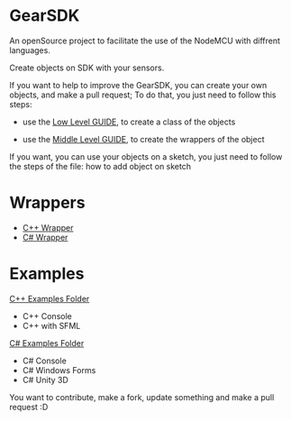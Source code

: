 # GearSDK
An openSource project to facilitate the use of the NodeMCU with diffrent languages.

Create objects on SDK with your sensors.

If you want to help to improve the GearSDK, you can create your own objects, and make a pull request;
To do that, you just need to follow this steps:

   * use the [Low Level GUIDE](https://github.com/PedroRossa/GearSDK/tree/master/_Contribuition_FOLDER/MiddleLevel_GUIDE), to create a class of the objects

   * use the [Middle Level GUIDE](https://github.com/PedroRossa/GearSDK/tree/master/_Contribuition_FOLDER/MiddleLevel_GUIDE), to create the wrappers of the object

If you want, you can use your objects on a sketch, you just need to follow the steps of the file: how to add object on sketch



# Wrappers
 - [C++ Wrapper](https://github.com/PedroRossa/GearSDK/tree/master/MiddleLevel%20Toolkit/Wrappers/C%2B%2B)
 - [C# Wrapper](https://github.com/PedroRossa/GearSDK/tree/master/MiddleLevel%20Toolkit/Wrappers/C%23)
 
 
 # Examples
 [C++ Examples Folder](https://github.com/PedroRossa/GearSDK/tree/master/MiddleLevel%20Toolkit/Examples/C%2B%2B)
  - C++ Console
  - C++ with SFML
  
  [C# Examples Folder](https://github.com/PedroRossa/GearSDK/tree/master/MiddleLevel%20Toolkit/Examples/C%23)
  - C# Console
  - C# Windows Forms
  - C# Unity 3D

You want to contribute, make a fork, update something and make a pull request :D
